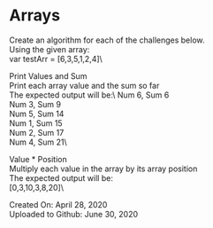 # Arrays
Create an algorithm for each of the challenges below.\
Using the given array:\
var testArr = [6,3,5,1,2,4]\

Print Values and Sum\
Print each array value and the sum so far\
The expected output will be:\ 
Num 6, Sum 6\
Num 3, Sum 9\
Num 5, Sum 14\
Num 1, Sum 15\
Num 2, Sum 17\
Num 4, Sum 21\

Value * Position\
Multiply each value in the array by its array position\
The expected output will be:\
[0,3,10,3,8,20]\

Created On: April 28, 2020\
Uploaded to Github: June 30, 2020

